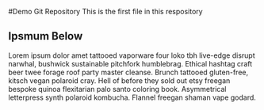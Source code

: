 #Demo Git Repository
This is the first file in this respository

## Ipsmum Below

Lorem ipsum dolor amet tattooed vaporware four loko tbh live-edge disrupt narwhal, bushwick sustainable pitchfork humblebrag. Ethical hashtag craft beer twee forage roof party master cleanse. Brunch tattooed gluten-free, kitsch vegan polaroid cray. Hell of before they sold out etsy freegan bespoke quinoa flexitarian palo santo coloring book. Asymmetrical letterpress synth polaroid kombucha. Flannel freegan shaman vape godard.